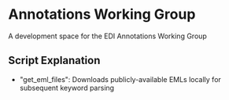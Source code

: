 # Annotations Working Group

A development space for the EDI Annotations Working Group

## Script Explanation

- "get_eml_files": Downloads publicly-available EMLs locally for subsequent keyword parsing

